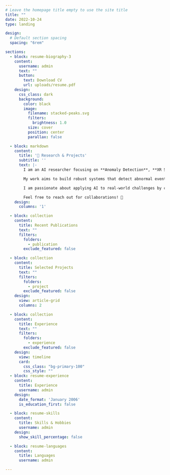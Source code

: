```yaml
---
# Leave the homepage title empty to use the site title
title: ""
date: 2022-10-24
type: landing

design:
  # Default section spacing
  spacing: "6rem"

sections:
  - block: resume-biography-3
    content:
      username: admin
      text: ""
      button:
        text: Download CV
        url: uploads/resume.pdf
    design:
      css_class: dark
      background:
        color: black
        image:
          filename: stacked-peaks.svg
          filters:
            brightness: 1.0
          size: cover
          position: center
          parallax: false

  - block: markdown
    content:
      title: '🚀 Research & Projects'
      subtitle: ''
      text: |-
        I am an AI researcher focusing on **Anomaly Detection**, **XR Simulation**, and **Generative AI for Content Creation**.  

        My work aims to build robust systems that detect abnormal events in complex environments, such as autonomous driving scenarios and industrial applications. I also explore XR-based training platforms and develop generative models to create interactive content for virtual simulations and educational tools.  

        I am passionate about applying AI to real-world challenges by combining multimodal data, immersive technologies, and creative automation.  

        Feel free to reach out for collaborations! 🤝
    design:
      columns: '1'

  - block: collection
    content:
      title: Recent Publications
      text: ""
      filters:
        folders:
          - publication
        exclude_featured: false

  - block: collection
    content:
      title: Selected Projects
      text: ""
      filters:
        folders:
          - project
        exclude_featured: false
    design:
      view: article-grid
      columns: 2

  - block: collection
    content:
      title: Experience
      text: ""
      filters:
        folders:
          - experience
        exclude_featured: false
    design:
      view: timeline
      card:
        css_class: "bg-primary-100"
        css_style: ""
  - block: resume-experience
    content:
      title: Experience
      username: admin
    design:
      date_format: 'January 2006'
      is_education_first: false

  - block: resume-skills
    content:
      title: Skills & Hobbies
      username: admin
    design:
      show_skill_percentage: false

  - block: resume-languages
    content:
      title: Languages
      username: admin

---
```

